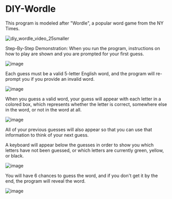 # DIY-Wordle
This program is modeled after "Wordle", a popular word game from the NY Times.


![diy_wordle_video_25smaller](https://user-images.githubusercontent.com/81984349/224393346-a823e4a3-b31e-4cc1-9409-c8abbc062388.gif)


Step-By-Step Demonstration:
When you run the program, instructions on how to play are shown and you are prompted for your first guess.

![image](https://user-images.githubusercontent.com/81984349/223861727-bef07e9d-6407-4c4c-bd23-b7be0a5af257.png)

Each guess must be a valid 5-letter English word, and the program will re-prompt you if you provide an invalid word.

![image](https://user-images.githubusercontent.com/81984349/223861772-371dba6f-808d-4a93-b32a-2f1a296bab43.png)

When you guess a valid word, your guess will appear with each letter in a colored box, which represents whether the letter is correct, somewhere else in the word, or not in the word at all.

![image](https://user-images.githubusercontent.com/81984349/223861836-733879de-e2d4-443f-8360-2ed9625016ad.png)

All of your previous guesses will also appear so that you can use that information to think of your next guess.

A keyboard will appear below the guesses in order to show you which letters have not been guessed, or which letters are currently green, yellow, or black.

![image](https://user-images.githubusercontent.com/81984349/223861939-c98ccb06-8a2c-45c1-b580-72dcaa3f71dc.png)

You will have 6 chances to guess the word, and if you don't get it by the end, the program will reveal the word.

![image](https://user-images.githubusercontent.com/81984349/223862015-d649c8eb-fcac-4182-a6ad-6e0b152d694b.png)

